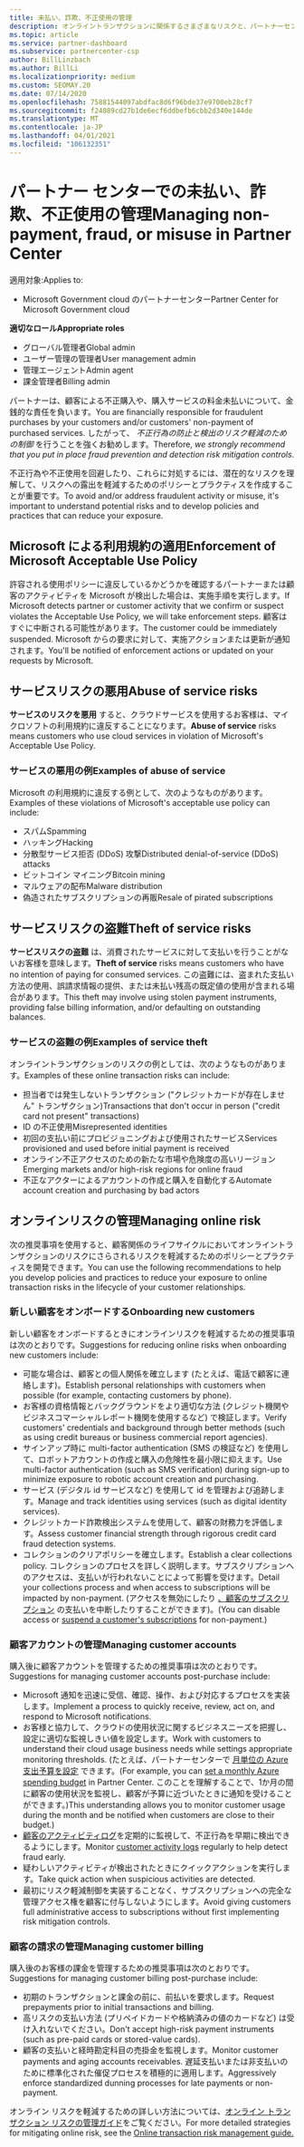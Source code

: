 ```yaml
---
title: 未払い、詐欺、不正使用の管理
description: オンライントランザクションに関係するさまざまなリスクと、パートナーセンターでこれらのリスクを管理および軽減するためのベストプラクティスについて説明します。
ms.topic: article
ms.service: partner-dashboard
ms.subservice: partnercenter-csp
author: BillLinzbach
ms.author: BillLi
ms.localizationpriority: medium
ms.custom: SEOMAY.20
ms.date: 07/14/2020
ms.openlocfilehash: 75881544097abdfac8d6f96bde37e9700eb28cf7
ms.sourcegitcommit: f24089cd27b1de6ecf6ddbefb6cbb2d340e144de
ms.translationtype: MT
ms.contentlocale: ja-JP
ms.lasthandoff: 04/01/2021
ms.locfileid: "106132351"
---
```

# <a name="managing-non-payment-fraud-or-misuse-in-partner-center"></a><span data-ttu-id="428e9-103">パートナー センターでの未払い、詐欺、不正使用の管理</span><span class="sxs-lookup"><span data-stu-id="428e9-103">Managing non-payment, fraud, or misuse in Partner Center</span></span>

<span data-ttu-id="428e9-104">適用対象:</span><span class="sxs-lookup"><span data-stu-id="428e9-104">Applies to:</span></span>

- <span data-ttu-id="428e9-105">Microsoft Government cloud のパートナーセンター</span><span class="sxs-lookup"><span data-stu-id="428e9-105">Partner Center for Microsoft Government cloud</span></span>

<span data-ttu-id="428e9-106">**適切なロール**</span><span class="sxs-lookup"><span data-stu-id="428e9-106">**Appropriate roles**</span></span>

- <span data-ttu-id="428e9-107">グローバル管理者</span><span class="sxs-lookup"><span data-stu-id="428e9-107">Global admin</span></span>
- <span data-ttu-id="428e9-108">ユーザー管理の管理者</span><span class="sxs-lookup"><span data-stu-id="428e9-108">User management admin</span></span>
- <span data-ttu-id="428e9-109">管理エージェント</span><span class="sxs-lookup"><span data-stu-id="428e9-109">Admin agent</span></span>
- <span data-ttu-id="428e9-110">課金管理者</span><span class="sxs-lookup"><span data-stu-id="428e9-110">Billing admin</span></span>

<span data-ttu-id="428e9-111">パートナーは、顧客による不正購入や、購入サービスの料金未払いについて、金銭的な責任を負います。</span><span class="sxs-lookup"><span data-stu-id="428e9-111">You are financially responsible for fraudulent purchases by your customers and/or customers' non-payment of purchased services.</span></span> <span data-ttu-id="428e9-112">したがって、 *不正行為の防止と検出のリスク軽減のための制御* を行うことを強くお勧めします。</span><span class="sxs-lookup"><span data-stu-id="428e9-112">Therefore, *we strongly recommend that you put in place fraud prevention and detection risk mitigation controls*.</span></span>

<span data-ttu-id="428e9-113">不正行為や不正使用を回避したり、これらに対処するには、潜在的なリスクを理解して、リスクへの露出を軽減するためのポリシーとプラクティスを作成することが重要です。</span><span class="sxs-lookup"><span data-stu-id="428e9-113">To avoid and/or address fraudulent activity or misuse, it's important to understand potential risks and to develop policies and practices that can reduce your exposure.</span></span>

## <a name="enforcement-of-microsoft-acceptable-use-policy"></a><span data-ttu-id="428e9-114">Microsoft による利用規約の適用</span><span class="sxs-lookup"><span data-stu-id="428e9-114">Enforcement of Microsoft Acceptable Use Policy</span></span>

<span data-ttu-id="428e9-115">許容される使用ポリシーに違反しているかどうかを確認するパートナーまたは顧客のアクティビティを Microsoft が検出した場合は、実施手順を実行します。</span><span class="sxs-lookup"><span data-stu-id="428e9-115">If Microsoft detects partner or customer activity that we confirm or suspect violates the Acceptable Use Policy, we will take enforcement steps.</span></span> <span data-ttu-id="428e9-116">顧客はすぐに中断される可能性があります。</span><span class="sxs-lookup"><span data-stu-id="428e9-116">The customer could be immediately suspended.</span></span> <span data-ttu-id="428e9-117">Microsoft からの要求に対して、実施アクションまたは更新が通知されます。</span><span class="sxs-lookup"><span data-stu-id="428e9-117">You'll be notified of enforcement actions or updated on your requests by Microsoft.</span></span>

## <a name="abuse-of-service-risks"></a><span data-ttu-id="428e9-118">サービスリスクの悪用</span><span class="sxs-lookup"><span data-stu-id="428e9-118">Abuse of service risks</span></span>

<span data-ttu-id="428e9-119">**サービスのリスクを悪用** すると、クラウドサービスを使用するお客様は、マイクロソフトの利用規約に違反することになります。</span><span class="sxs-lookup"><span data-stu-id="428e9-119">**Abuse of service** risks means customers who use cloud services in violation of Microsoft's Acceptable Use Policy.</span></span>

### <a name="examples-of-abuse-of-service"></a><span data-ttu-id="428e9-120">サービスの悪用の例</span><span class="sxs-lookup"><span data-stu-id="428e9-120">Examples of abuse of service</span></span>

<span data-ttu-id="428e9-121">Microsoft の利用規約に違反する例として、次のようなものがあります。</span><span class="sxs-lookup"><span data-stu-id="428e9-121">Examples of these violations of Microsoft's acceptable use policy can include:</span></span>

- <span data-ttu-id="428e9-122">スパム</span><span class="sxs-lookup"><span data-stu-id="428e9-122">Spamming</span></span>
- <span data-ttu-id="428e9-123">ハッキング</span><span class="sxs-lookup"><span data-stu-id="428e9-123">Hacking</span></span>
- <span data-ttu-id="428e9-124">分散型サービス拒否 (DDoS) 攻撃</span><span class="sxs-lookup"><span data-stu-id="428e9-124">Distributed denial-of-service (DDoS) attacks</span></span>
- <span data-ttu-id="428e9-125">ビットコイン マイニング</span><span class="sxs-lookup"><span data-stu-id="428e9-125">Bitcoin mining</span></span>
- <span data-ttu-id="428e9-126">マルウェアの配布</span><span class="sxs-lookup"><span data-stu-id="428e9-126">Malware distribution</span></span>
- <span data-ttu-id="428e9-127">偽造されたサブスクリプションの再販</span><span class="sxs-lookup"><span data-stu-id="428e9-127">Resale of pirated subscriptions</span></span>

## <a name="theft-of-service-risks"></a><span data-ttu-id="428e9-128">サービスリスクの盗難</span><span class="sxs-lookup"><span data-stu-id="428e9-128">Theft of service risks</span></span>

<span data-ttu-id="428e9-129">**サービスリスクの盗難** は、消費されたサービスに対して支払いを行うことがないお客様を意味します。</span><span class="sxs-lookup"><span data-stu-id="428e9-129">**Theft of service** risks means customers who have no intention of paying for consumed services.</span></span> <span data-ttu-id="428e9-130">この盗難には、盗まれた支払い方法の使用、誤請求情報の提供、または未払い残高の既定値の使用が含まれる場合があります。</span><span class="sxs-lookup"><span data-stu-id="428e9-130">This theft may involve using stolen payment instruments, providing false billing information, and/or defaulting on outstanding balances.</span></span>

### <a name="examples-of-service-theft"></a><span data-ttu-id="428e9-131">サービスの盗難の例</span><span class="sxs-lookup"><span data-stu-id="428e9-131">Examples of service theft</span></span>

<span data-ttu-id="428e9-132">オンライントランザクションのリスクの例としては、次のようなものがあります。</span><span class="sxs-lookup"><span data-stu-id="428e9-132">Examples of these online transaction risks can include:</span></span>

- <span data-ttu-id="428e9-133">担当者では発生しないトランザクション ("クレジットカードが存在しません" トランザクション)</span><span class="sxs-lookup"><span data-stu-id="428e9-133">Transactions that don't occur in person ("credit card not present" transactions)</span></span>
- <span data-ttu-id="428e9-134">ID の不正使用</span><span class="sxs-lookup"><span data-stu-id="428e9-134">Misrepresented identities</span></span>
- <span data-ttu-id="428e9-135">初回の支払い前にプロビジョニングおよび使用されたサービス</span><span class="sxs-lookup"><span data-stu-id="428e9-135">Services provisioned and used before initial payment is received</span></span>
- <span data-ttu-id="428e9-136">オンライン不正アクセスのための新たな市場や危険度の高いリージョン</span><span class="sxs-lookup"><span data-stu-id="428e9-136">Emerging markets and/or high-risk regions for online fraud</span></span>
- <span data-ttu-id="428e9-137">不正なアクターによるアカウントの作成と購入を自動化する</span><span class="sxs-lookup"><span data-stu-id="428e9-137">Automate account creation and purchasing by bad actors</span></span>

## <a name="managing-online-risk"></a><span data-ttu-id="428e9-138">オンラインリスクの管理</span><span class="sxs-lookup"><span data-stu-id="428e9-138">Managing online risk</span></span>

<span data-ttu-id="428e9-139">次の推奨事項を使用すると、顧客関係のライフサイクルにおいてオンライントランザクションのリスクにさらされるリスクを軽減するためのポリシーとプラクティスを開発できます。</span><span class="sxs-lookup"><span data-stu-id="428e9-139">You can use the following recommendations to help you develop policies and practices to reduce your exposure to online transaction risks in the lifecycle of your customer relationships.</span></span>

### <a name="onboarding-new-customers"></a><span data-ttu-id="428e9-140">新しい顧客をオンボードする</span><span class="sxs-lookup"><span data-stu-id="428e9-140">Onboarding new customers</span></span>

<span data-ttu-id="428e9-141">新しい顧客をオンボードするときにオンラインリスクを軽減するための推奨事項は次のとおりです。</span><span class="sxs-lookup"><span data-stu-id="428e9-141">Suggestions for reducing online risks when onboarding new customers include:</span></span>

- <span data-ttu-id="428e9-142">可能な場合は、顧客との個人関係を確立します (たとえば、電話で顧客に連絡します)。</span><span class="sxs-lookup"><span data-stu-id="428e9-142">Establish personal relationships with customers when possible (for example, contacting customers by phone).</span></span>
- <span data-ttu-id="428e9-143">お客様の資格情報とバックグラウンドをより適切な方法 (クレジット機関やビジネスコマーシャルレポート機関を使用するなど) で検証します。</span><span class="sxs-lookup"><span data-stu-id="428e9-143">Verify customers' credentials and background through better methods (such as using credit bureaus or business commercial report agencies).</span></span>
- <span data-ttu-id="428e9-144">サインアップ時に multi-factor authentication (SMS の検証など) を使用して、ロボットアカウントの作成と購入の危険性を最小限に抑えます。</span><span class="sxs-lookup"><span data-stu-id="428e9-144">Use multi-factor authentication (such as SMS verification) during sign-up to minimize exposure to robotic account creation and purchasing.</span></span>
- <span data-ttu-id="428e9-145">サービス (デジタル id サービスなど) を使用して id を管理および追跡します。</span><span class="sxs-lookup"><span data-stu-id="428e9-145">Manage and track identities using services (such as digital identity services).</span></span>
- <span data-ttu-id="428e9-146">クレジットカード詐欺検出システムを使用して、顧客の財務力を評価します。</span><span class="sxs-lookup"><span data-stu-id="428e9-146">Assess customer financial strength through rigorous credit card fraud detection systems.</span></span>
- <span data-ttu-id="428e9-147">コレクションのクリアポリシーを確立します。</span><span class="sxs-lookup"><span data-stu-id="428e9-147">Establish a clear collections policy.</span></span> <span data-ttu-id="428e9-148">コレクションのプロセスを詳しく説明します。サブスクリプションへのアクセスは、支払いが行われないことによって影響を受けます。</span><span class="sxs-lookup"><span data-stu-id="428e9-148">Detail your collections process and when access to subscriptions will be impacted by non-payment.</span></span> <span data-ttu-id="428e9-149">(アクセスを無効にしたり [、顧客のサブスクリプション](create-a-new-subscription.md#suspend-a-subscription) の支払いを中断したりすることができます)。</span><span class="sxs-lookup"><span data-stu-id="428e9-149">(You can disable access or [suspend a customer's subscriptions](create-a-new-subscription.md#suspend-a-subscription) for non-payment.)</span></span>

### <a name="managing-customer-accounts"></a><span data-ttu-id="428e9-150">顧客アカウントの管理</span><span class="sxs-lookup"><span data-stu-id="428e9-150">Managing customer accounts</span></span>

<span data-ttu-id="428e9-151">購入後に顧客アカウントを管理するための推奨事項は次のとおりです。</span><span class="sxs-lookup"><span data-stu-id="428e9-151">Suggestions for managing customer accounts post-purchase include:</span></span>

- <span data-ttu-id="428e9-152">Microsoft 通知を迅速に受信、確認、操作、および対応するプロセスを実装します。</span><span class="sxs-lookup"><span data-stu-id="428e9-152">Implement a process to quickly receive, review, act on, and respond to Microsoft notifications.</span></span>
- <span data-ttu-id="428e9-153">お客様と協力して、クラウドの使用状況に関するビジネスニーズを把握し、設定に適切な監視しきい値を設定します。</span><span class="sxs-lookup"><span data-stu-id="428e9-153">Work with customers to understand their cloud usage business needs while settings appropriate monitoring thresholds.</span></span> <span data-ttu-id="428e9-154">(たとえば、パートナーセンターで [月単位の Azure 支出予算を設定](set-an-azure-spending-budget-for-your-customers.md) できます。</span><span class="sxs-lookup"><span data-stu-id="428e9-154">(For example, you can [set a monthly Azure spending budget](set-an-azure-spending-budget-for-your-customers.md) in Partner Center.</span></span> <span data-ttu-id="428e9-155">このことを理解することで、1か月の間に顧客の使用状況を監視し、顧客が予算に近づいたときに通知を受けることができます。)</span><span class="sxs-lookup"><span data-stu-id="428e9-155">This understanding allows you to monitor customer usage during the month and be notified when customers are close to their budget.)</span></span>
- <span data-ttu-id="428e9-156">[顧客のアクティビティログ](activity-logs.md)を定期的に監視して、不正行為を早期に検出できるようにします。</span><span class="sxs-lookup"><span data-stu-id="428e9-156">Monitor [customer activity logs](activity-logs.md) regularly to help detect fraud early.</span></span>
- <span data-ttu-id="428e9-157">疑わしいアクティビティが検出されたときにクイックアクションを実行します。</span><span class="sxs-lookup"><span data-stu-id="428e9-157">Take quick action when suspicious activities are detected.</span></span>
- <span data-ttu-id="428e9-158">最初にリスク軽減制御を実装することなく、サブスクリプションへの完全な管理アクセス権を顧客に付与しないようにします。</span><span class="sxs-lookup"><span data-stu-id="428e9-158">Avoid giving customers full administrative access to subscriptions without first implementing risk mitigation controls.</span></span>

### <a name="managing-customer-billing"></a><span data-ttu-id="428e9-159">顧客の請求の管理</span><span class="sxs-lookup"><span data-stu-id="428e9-159">Managing customer billing</span></span>

<span data-ttu-id="428e9-160">購入後のお客様の課金を管理するための推奨事項は次のとおりです。</span><span class="sxs-lookup"><span data-stu-id="428e9-160">Suggestions for managing customer billing post-purchase include:</span></span>

- <span data-ttu-id="428e9-161">初期のトランザクションと課金の前に、前払いを要求します。</span><span class="sxs-lookup"><span data-stu-id="428e9-161">Request prepayments prior to initial transactions and billing.</span></span>
- <span data-ttu-id="428e9-162">高リスクの支払い方法 (プリペイドカードや格納済みの値のカードなど) は受け入れないでください。</span><span class="sxs-lookup"><span data-stu-id="428e9-162">Don't accept high-risk payment instruments (such as pre-paid cards or stored-value cards).</span></span>
- <span data-ttu-id="428e9-163">顧客の支払いと経時勘定科目の売掛金を監視します。</span><span class="sxs-lookup"><span data-stu-id="428e9-163">Monitor customer payments and aging accounts receivables.</span></span> <span data-ttu-id="428e9-164">遅延支払いまたは非支払いのために標準化された催促プロセスを積極的に適用します。</span><span class="sxs-lookup"><span data-stu-id="428e9-164">Aggressively enforce standardized dunning processes for late payments or non-payment.</span></span>

<span data-ttu-id="428e9-165">オンライン リスクを軽減するための詳しい方法については、[オンライン トランザクション リスクの管理ガイド](https://query.prod.cms.rt.microsoft.com/cms/api/am/binary/RE4Bhtt)をご覧ください。</span><span class="sxs-lookup"><span data-stu-id="428e9-165">For more detailed strategies for mitigating online risk, see the [Online transaction risk management guide.](https://query.prod.cms.rt.microsoft.com/cms/api/am/binary/RE4Bhtt)</span></span>
